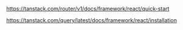 https://tanstack.com/router/v1/docs/framework/react/quick-start

https://tanstack.com/query/latest/docs/framework/react/installation